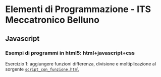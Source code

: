 # Elementi di Programmazione - ITS Meccatronico Belluno

## Javascript
### Esempi di programmi in html5: html+javascript+css

Esercizio 1: aggiungere funzioni differenza, divisione e moltiplicazione al sorgente [`script_con_funzione.html`](https://github.com/mdm13/its-coding/blob/main/lezione1/script_con_funzione.html)
